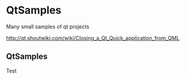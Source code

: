 # QtSamples
Many small samples of qt projects


http://qt.shoutwiki.com/wiki/Closing_a_Qt_Quick_application_from_QML


## QtSamples
Test
